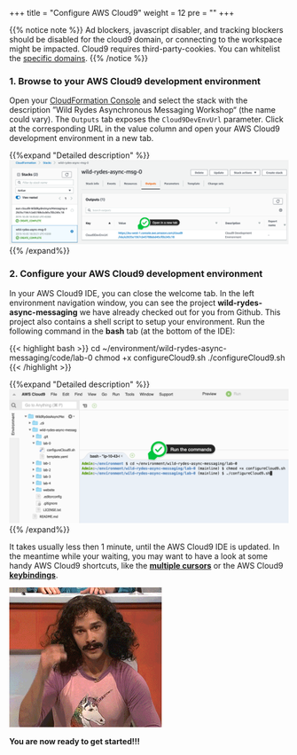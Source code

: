 +++
title = "Configure AWS Cloud9"
weight = 12
pre = ""
+++

{{% notice note %}}
Ad blockers, javascript disabler, and tracking blockers should be disabled for
the cloud9 domain, or connecting to the workspace might be impacted.
Cloud9 requires third-party-cookies. You can whitelist the [specific domains]( https://docs.aws.amazon.com/cloud9/latest/user-guide/troubleshooting.html#troubleshooting-env-loading).
{{% /notice %}}

### 1. Browse to your AWS Cloud9 development environment

Open your [CloudFormation Console](https://console.aws.amazon.com/cloudformation/home?#/stacks) and select the stack with the description ”Wild Rydes Asynchronous Messaging Workshop“ (the name could vary). The `Outputs` tab exposes the `Cloud9DevEnvUrl` parameter. Click at the corresponding URL in the value column and open your AWS Cloud9 development environment in a new tab.

{{%expand "Detailed description" %}}
![Step 1](step-1.png)
{{% /expand%}}

### 2. Configure your AWS Cloud9 development environment

In your AWS Cloud9 IDE, you can close the welcome tab. In the left environment navigation window, you can see the project **wild-rydes-async-messaging** we have already checked out for you from Github. This project also contains a shell script to setup your environment. Run the following command in the **bash** tab (at the bottom of the IDE):

{{< highlight bash >}}
cd ~/environment/wild-rydes-async-messaging/code/lab-0
chmod +x configureCloud9.sh
./configureCloud9.sh
{{< /highlight >}}

{{%expand "Detailed description" %}}
![Step 2](step-2.png)
{{% /expand%}}

It takes usually less then 1 minute, until the AWS Cloud9 IDE is updated. In the meantime while your waiting, you may want to have a look at some handy AWS Cloud9 shortcuts, like the **[multiple cursors](https://docs.c9.io/docs/multiple-cursors)** or the AWS Cloud9 **[keybindings](https://docs.c9.io/docs/keybindings)**.

![Get Started](magic.gif)

**You are now ready to get started!!!**

